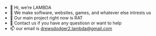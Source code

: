 - 👋 Hi, we’re LAMBDA
-  👀 We make software, websites, games, and whatever else intrests us
- 🌱 Our main project right now is RAT
- 💞️ Contact us if you have any questiosn or want to help
- 📫 our email is drewsdodger2.lambda@gmail.com

<!---
LAMBDA-UK/LAMBDA-UK is a ✨ special ✨ repository because its `README.md` (this file) appears on your GitHub profile.
You can click the Preview link to take a look at your changes.
--->
